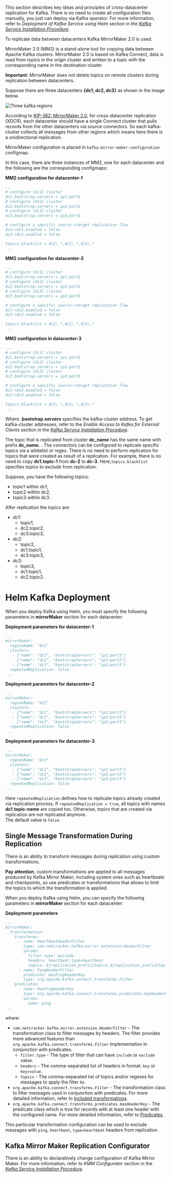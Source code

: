 This section describes key ideas and principles of cross-datacenter replication for Kafka.
There is no need to create all configuration files manually, you just can deploy via Kafka operator.
For more information, refer to _Deployment of Kafka Service using Helm_ section in the
_[Kafka Service Installation Procedure](installation.md)_. 

To replicate data between datacenters Kafka MirrorMaker 2.0 is used.

MirrorMaker 2.0 (MM2) is a stand-alone tool for copying data between Apache Kafka clusters. MirrorMaker 2.0 is based on Kafka Connect, data 
is read from topics in the origin cluster and written to a topic with the corresponding name in the destination cluster. 

**Important:** MirrorMaker does not delete topics on remote clusters during replication between datacenters.

Suppose there are three datacenters **{dc1, dc2, dc3}** as shown in the image below. 

![Three kafka regions](/docs/public/images/kafka-mm2-3.png)

According to [KIP-382: MirrorMaker 2.0](https://cwiki.apache.org/confluence/display/KAFKA/KIP-382%3A+MirrorMaker+2.0), 
for cross-datacenter replication (XDCR), each datacenter should have a single Connect cluster that pulls records from the other datacenters
via source connectors.
So each kafka-cluster collects all messages from other regions which means here there is a unidirectional replication.

MirrorMaker configuration is placed in `kafka-mirror-maker-configuration` configmap. 

In this case, there are three instances of MM2, one for each datacenter and the following are the corresponding configmaps: 

**MM2 configuration for datacenter-1**

```yaml
...
# configure [dc1] cluster
dc1.bootstrap.servers = ip1:port1
# configure [dc2] cluster
dc2.bootstrap.servers = ip2:port2
# configure [dc3] cluster
dc3.bootstrap.servers = ip3:port3

# configure a specific source->target replication flow
dc2->dc1.enabled = false
dc3->dc1.enabled = false

topics.blacklist = dc2\.*,dc1\.*,dc3\.*
...
```

**MM2 configuration for datacenter-2**

```yaml
...
# configure [dc1] cluster
dc1.bootstrap.servers = ip1:port1
# configure [dc2] cluster
dc2.bootstrap.servers = ip2:port2
# configure [dc3] cluster
dc3.bootstrap.servers = ip3:port3

# configure a specific source->target replication flow
dc1->dc2.enabled = false
dc3->dc2.enabled = false

topics.blacklist = dc2\.*,dc1\.*,dc3\.*
...
```

**MM2 configuration in datacenter-3**

```yaml
...
# configure [dc1] cluster
dc1.bootstrap.servers = ip1:port1
# configure [dc2] cluster
dc2.bootstrap.servers = ip2:port2
# configure [dc3] cluster
dc3.bootstrap.servers = ip3:port3

# configure a specific source->target replication flow
dc1->dc3.enabled = false
dc2->dc3.enabled = false

topics.blacklist = dc2\.*,dc1\.*,dc3\.*
...
```

Where **.bootstrap.servers** specifies the kafka-cluster address. To get kafka-cluster addresses,
refer to the _Enable Access to Kafka for External Clients_ section in the
_[Kafka Service Installation Procedure](enable-external-access.md)_.

The topic that is replicated from cluster **dc_name** has the same name with prefix **dc_name.** . 
The connectors can be configured to replicate specific topics via a whitelist or regex. 
There is no need to perform replication for topics that were created as result of a replication.
For example, there is no need to copy **dc1.topic-1** from **dc-2** to **dc-3**. 
Here,`topics.blacklist` specifies topics to exclude from replication. 

Suppose, you have the following topics:

* topic1 within dc1, 
* topic2 within dc2, 
* topic3 within dc3.

After replication the topics are: 

* dc1: 
    * topic1,
    * dc2.topic2,
    * dc3.topic3, 
* dc2: 
    * topic2,
    * dc1.topic1,
    * dc3.topic3, 
* dc3: 
    * topic3, 
    * dc1.topic1,
    * dc2.topic2. 

# Helm Kafka Deployment

When you deploy Kafka using Helm, you must specify the following parameters in **mirrorMaker** section for each datacenter:

**Deployment parameters for datacenter-1**

```yaml
...
mirrorMaker:
  regionName: "dc1"
  clusters:
   - {"name": "dc1", "bootstrapServers": "ip1:port1"}
   - {"name": "dc2", "bootstrapServers": "ip2:port2"}
   - {"name": "dc3", "bootstrapServers": "ip3:port3"}
  repeatedReplication: false
...
```

**Deployment parameters for datacenter-2**

```yaml
...
mirrorMaker:
  regionName: "dc2"
  clusters:
   - {"name": "dc1", "bootstrapServers": "ip1:port1"}
   - {"name": "dc2", "bootstrapServers": "ip2:port2"}
   - {"name": "dc3", "bootstrapServers": "ip3:port3"}
  repeatedReplication: false
...
```

**Deployment parameters for datacenter-3**

```yaml
...
mirrorMaker:
  regionName: "dc3"
  clusters:
   - {"name": "dc1", "bootstrapServers": "ip1:port1"}
   - {"name": "dc2", "bootstrapServers": "ip2:port2"}
   - {"name": "dc3", "bootstrapServers": "ip3:port3"}
  repeatedReplication: false
...
```

Here `repeatedReplication` defines how to replicate topics already created via replication process. 
If `repeatedReplication = true`, all topics with names **dc1.topic-name** are copied too. 
Otherwise, topics that are created via replication are not replicated anymore.  
The default value is `false`.

## Single Message Transformation During Replication

There is an ability to transform messages during replication using custom transformations.

**Pay attention**, custom transformations are applied to all messages produced by Kafka Mirror Maker,
including system ones such as heartbeats and checkpoints, so use predicates or transformations
that allows to limit the topics to which the transformation is applied.

When you deploy Kafka using Helm, you can specify the following parameters in **mirrorMaker** section for each datacenter:

**Deployment parameters**

```yaml
...
mirrorMaker:
  transformation:
    transforms:
      - name: HeartbeatHeaderFilter
        type: com.netcracker.kafka.mirror.extension.HeaderFilter
        params:
          filter.type: exclude
          headers: heartbeat,type=heartbeat
          topics: ${replication_prefix}topic1,${replication_prefix}topic2
      - name: PingHeaderFilter
        predicate: HasPingHeaderKey
        type: org.apache.kafka.connect.transforms.Filter
    predicates:
      - name: HasPingHeaderKey
        type: org.apache.kafka.connect.transforms.predicates.HasHeaderKey
        params:
          name: ping
...
```

where:

* `com.netcracker.kafka.mirror.extension.HeaderFilter` - The transformation class to filter messages by headers.
  The filter provides more advanced features than `org.apache.kafka.connect.transforms.Filter` implementation in conjunction with predicates.
  - `filter.type` - The type of filter that can have `include` or `exclude` value.
  - `headers` - The comma-separated list of headers in format: `key` or `key=value`.
  - `topics` - The comma-separated list of topics and/or regexes for messages to apply the filter to.
* `org.apache.kafka.connect.transforms.Filter` - The transformation class to filter messages used in conjunction with predicates.
  For more detailed information, refer to 
  [Included transformations](https://kafka.apache.org/documentation/#org.apache.kafka.connect.transforms.Filter).
* `org.apache.kafka.connect.transforms.predicates.HasHeaderKey` - The predicate class which is true for records with at least one header 
  with the configured name. For more detailed information, refer to 
  [Predicates](hhttps://kafka.apache.org/documentation/#org.apache.kafka.connect.transforms.predicates.HasHeaderKey).

This particular transformation configuration can be used to exclude messages with `ping`, `heartbeat`, `type=heartbeat` headers from
replication.

## Kafka Mirror Maker Replication Configurator

There is an ability to declaratively change configuration of Kafka Mirror Maker. For more information, 
refer to _KMM Configurator_ section in the _[Kafka Service Installation Procedure](kmmConfigurator.md)_.
